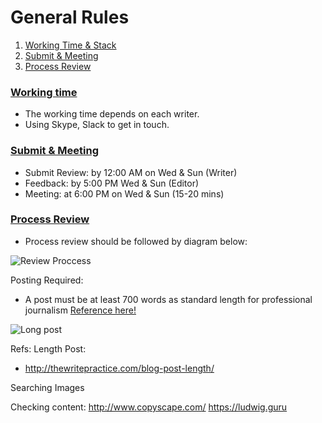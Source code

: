 # General Rules

1. [Working Time & Stack](https://github.com/kevinvn1709/traveliper.com#working-time)
2. [Submit & Meeting](https://github.com/kevinvn1709/traveliper.com#submit-meeting)
3. [Process Review](#process-preview) 


### [Working time](#working-time) 
- The working time depends on each writer.
- Using Skype, Slack to get in touch.

### [Submit & Meeting](#submit-meeting)
- Submit Review: by 12:00 AM on Wed & Sun (Writer)
- Feedback: by 5:00 PM Wed & Sun (Editor)
- Meeting: at 6:00 PM on Wed & Sun (15-20 mins)

### [Process Review](#process-preview) 
- Process review should be followed by diagram below:

![Review Proccess](https://monosnap.com/file/C3v8yfeOvPVAL8WvDxkXAVvU81BqXh.png)

Posting Required:
- A post must be at least 700 words as standard length for professional journalism [Reference here!](http://thewritepractice.com/blog-post-length/)


![Long post](https://monosnap.com/file/oB9PcaGBePm5WAygyGtCBd66RKwcXj.png)


Refs:
Length Post:
-  http://thewritepractice.com/blog-post-length/

Searching Images

Checking content:
http://www.copyscape.com/
https://ludwig.guru
